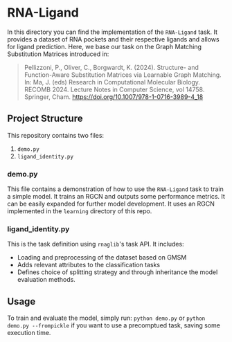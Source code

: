 # RNA-Ligand

In this directory you can find the implementation of the `RNA-Ligand` task. It provides a dataset of RNA pockets and their respective ligands and allows for ligand prediction. Here, we base our task on the Graph Matching Substitution Matrices introduced in:

> Pellizzoni, P., Oliver, C., Borgwardt, K. (2024). Structure- and Function-Aware Substitution Matrices via Learnable Graph Matching. In: Ma, J. (eds) Research in Computational Molecular Biology. RECOMB 2024. Lecture Notes in Computer Science, vol 14758. Springer, Cham. <https://doi.org/10.1007/978-1-0716-3989-4_18>

## Project Structure

This repository contains two files:

1. `demo.py`
2. `ligand_identity.py`

### demo.py

This file contains a demonstration of how to use the `RNA-Ligand` task to train a simple model. It trains an RGCN and outputs some performance metrics. It can be easily expanded for further model development. It uses an RGCN implemented in the `learning` directory of this repo.

### ligand_identity.py

This is the task definition using `rnaglib`'s task API. It includes:
- Loading and preprocessing of the dataset based on GMSM
- Adds relevant attributes to the classification tasks
- Defines choice of splitting strategy and through inheritance the model evaluation methods.

## Usage

To train and evaluate the model, simply run: `python demo.py` or `python demo.py --frompickle` if you want to use a precomptued task, saving some execution time.